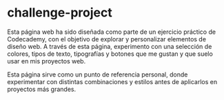 # challenge-project
Esta página web ha sido diseñada como parte de un ejercicio práctico de Codecademy, con el objetivo de explorar y personalizar elementos de diseño web. A través de esta página, experimento con una selección de colores, tipos de texto, tipografías y botones que me gustan y que suelo usar en mis proyectos web.

Esta página sirve como un punto de referencia personal, donde experimentar con distintas combinaciones y estilos antes de aplicarlos en proyectos más grandes.
